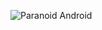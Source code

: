 ![Paranoid Android](https://raw.githubusercontent.com/AOSPA-overlook/.github/main/banner.jpg "Paranoid Android")
